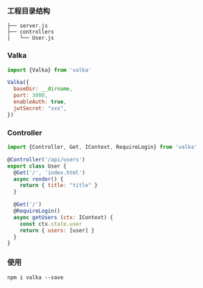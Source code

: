 ### 工程目录结构
```
├── server.js  
├── controllers  
|   └── User.js  
```

### Valka
```javascript
import {Valka} from 'valka'

Valka({
  baseDir: __dirname,
  port: 3000,
  enableAuth: true,
  jwtSecret: "xxx",
})
```

### Controller
```javascript
import {Controller, Get, IContext, RequireLogin} from 'valka'

@Controller('/api/users')
export class User {
  @Get('/', 'index.html')
  async render() {
    return { title: "title" }
  }

  @Get('/')
  @RequireLogin()
  async getUsers (ctx: IContext) {
    const ctx.state.user
    return { users: [user] }
  }
}
```

### 使用
``` shell
npm i valka --save
```